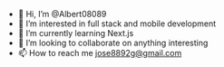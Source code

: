 - 👋 Hi, I’m @Albert08089
- 👀 I’m interested in full stack and mobile development
- 🌱 I’m currently learning Next.js
- 💞️ I’m looking to collaborate on anything interesting
- 📫 How to reach me jose8892g@gmail.com


